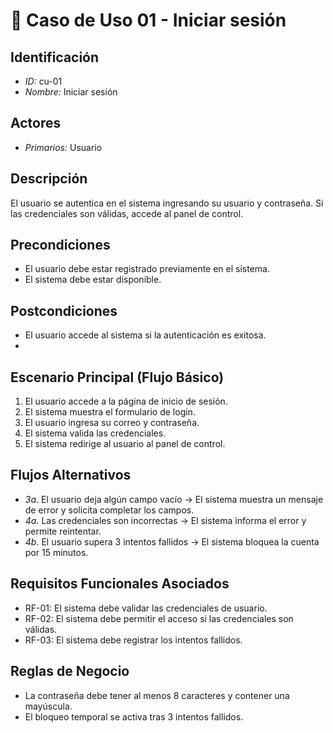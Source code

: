 # 🧾 Caso de Uso 01 - Iniciar sesión

## Identificación
- *ID:* cu-01
- *Nombre:* Iniciar sesión

## Actores
- *Primarios:* Usuario

## Descripción
El usuario se autentica en el sistema ingresando su usuario y contraseña. Si las credenciales son válidas, accede al panel de control.

## Precondiciones
- El usuario debe estar registrado previamente en el sistema.
- El sistema debe estar disponible.

## Postcondiciones
- El usuario accede al sistema si la autenticación es exitosa.
- 
## Escenario Principal (Flujo Básico)
1. El usuario accede a la página de inicio de sesión.
2. El sistema muestra el formulario de login.
3. El usuario ingresa su correo y contraseña.
4. El sistema valida las credenciales.
5. El sistema redirige al usuario al panel de control.

## Flujos Alternativos
- *3a.* El usuario deja algún campo vacío → El sistema muestra un mensaje de error y solicita completar los campos.
- *4a.* Las credenciales son incorrectas → El sistema informa el error y permite reintentar.
- *4b.* El usuario supera 3 intentos fallidos → El sistema bloquea la cuenta por 15 minutos.

## Requisitos Funcionales Asociados
- RF-01: El sistema debe validar las credenciales de usuario.
- RF-02: El sistema debe permitir el acceso si las credenciales son válidas.
- RF-03: El sistema debe registrar los intentos fallidos.

## Reglas de Negocio
- La contraseña debe tener al menos 8 caracteres y contener una mayúscula.
- El bloqueo temporal se activa tras 3 intentos fallidos.
